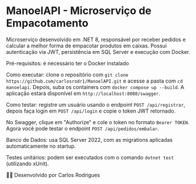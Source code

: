 # ManoelAPI - Microserviço de Empacotamento

Microserviço desenvolvido em .NET 8, responsável por receber pedidos e calcular a melhor forma de empacotar produtos em caixas. Possui autenticação via JWT, persistência em SQL Server e execução com Docker.

Pré-requisitos: é necessário ter o Docker instalado

Como executar: clone o repositório com `git clone https://github.com/carlosrodr1/ManoelAPI.git` e acesse a pasta com `cd manoelapi`. Depois, suba os containers com `docker compose up --build`. A aplicação estará disponível em `http://localhost:8080/swagger`.

Como testar: registre um usuário usando o endpoint `POST /api/registrar`, depois faça login em `POST /api/login` e copie o token JWT retornado. 

No Swagger, clique em "Authorize" e cole o token no formato `Bearer TOKEN`. Agora você pode testar o endpoint `POST /api/pedidos/embalar`.

Banco de Dados: usa SQL Server 2022, com as migrations aplicadas automaticamente no startup.

Testes unitários: podem ser executados com o comando `dotnet test` (utilizando xUnit).

👨‍💻 Desenvolvido por Carlos Rodrigues
